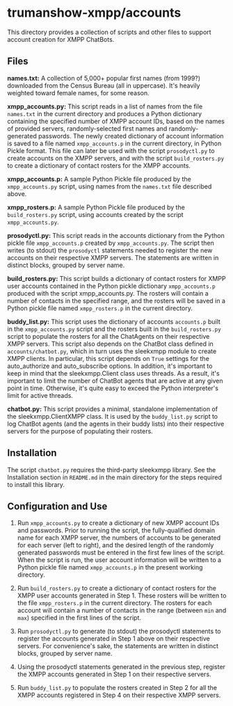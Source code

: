 # trumanshow-xmpp/accounts

This directory provides a collection of scripts and other files to support account creation for XMPP ChatBots.

## Files
**names.txt:** A collection of 5,000+ popular first names (from 1999?) downloaded from the Census Bureau (all in uppercase). It's heavily weighted toward female names, for some reason.

**xmpp_accounts.py:** This script reads in a list of names from the file ```names.txt``` in the current directory and produces a Python dictionary containing the specified number of XMPP account IDs, based on the names of provided servers, randomly-selected first names and randomly-generated passwords. The newly created dictionary of account information is saved to a file named ```xmpp_accounts.p``` in the current directory, in Python Pickle format. This file can later be used with the script ```prosodyctl.py``` to create accounts on the XMPP servers, and with the script ```build_rosters.py``` to create a dictionary of contact rosters for the XMPP accounts.

**xmpp_accounts.p:** A sample Python Pickle file produced by the ```xmpp_accounts.py``` script, using names from the ```names.txt``` file described above.

**xmpp_rosters.p:** A sample Python Pickle file produced by the ```build_rosters.py``` script, using accounts created by the script ```xmpp_accounts.py```.

**prosodyctl.py:** This script reads in the accounts dictionary from the Python pickle file ```xmpp_accounts.p``` created by ```xmpp_accounts.py```. The script then writes (to stdout) the ```prosodyctl``` statements needed to register the new accounts on their respective XMPP servers. The statements are written in distinct blocks, grouped by server name.

**build_rosters.py:** This script builds a dictionary of contact rosters for XMPP user accounts contained in the Python pickle dictionary ```xmpp_accounts.p``` produced with the script xmpp_accounts.py. The rosters will contain a number of contacts in the specified range, and the rosters will be saved in a Python pickle file named ```xmpp_rosters.p``` in the current directory.

**buddy_list.py:** This script uses the dictionary of accounts ```accounts.p``` built in the ```xmpp_accounts.py``` script and the rosters built in the ```build_rosters.py``` script to populate the rosters for all the ChatAgents on their respective XMPP servers. This script also depends on the ChatBot class defined in ```accounts/chatbot.py```, which in turn uses the sleekxmpp module to create XMPP clients. In particular, this script depends on ```True``` settings for the auto_authorize and auto_subscribe options. In addition, it's important to keep in mind that the sleekxmpp.Client class uses threads. As a result, it's important to limit the number of ChatBot agents that are active at any given point in time. Otherwise, it's quite easy to exceed the Python interpreter's limit for active threads.

**chatbot.py:** This script provides a minimal, standalone implementation of the sleekxmpp.ClientXMPP class. It is used by the ```buddy_list.py``` script to log ChatBot agents (and the agents in their buddy lists) into their respective servers for the purpose of populating their rosters.

## Installation

The script ```chatbot.py``` requires the third-party sleekxmpp library. See the Installation section in ```README.md``` in the main directory for the steps required to install this library.

## Configuration and Use

1) Run ```xmpp_accounts.py``` to create a dictionary of new XMPP account IDs and passwords. Prior to running the script, the fully-qualified domain name for each XMPP server, the numbers of accounts to be generated for each server (left to right), and the desired length of the randomly generated passwords must be entered in the first few lines of the script. When the script is run, the user account information will be written to a Python pickle file named ```xmpp_accounts.p``` in the present working directory.

2) Run ```build_rosters.py``` to create a dictionary of contact rosters for the XMPP user accounts generated in Step 1. These rosters will be written to the file ```xmpp_rosters.p``` in the current directory. The rosters for each account will contain a number of contacts in the range (between ```min``` and ```max```) specified in the first lines of the script.

3) Run ```prosodyctl.py``` to generate (to stdout) the prosodyctl statements to register the accounts generated in Step 1 above on their respective servers. For convenience's sake, the statements are written in distinct blocks, grouped by server name.

4) Using the prosodyctl statements generated in the previous step, register the XMPP accounts generated in Step 1 on their respective servers.

5) Run ```buddy_list.py``` to populate the rosters created in Step 2 for all the XMPP accounts registered in Step 4 on their respective XMPP servers.

